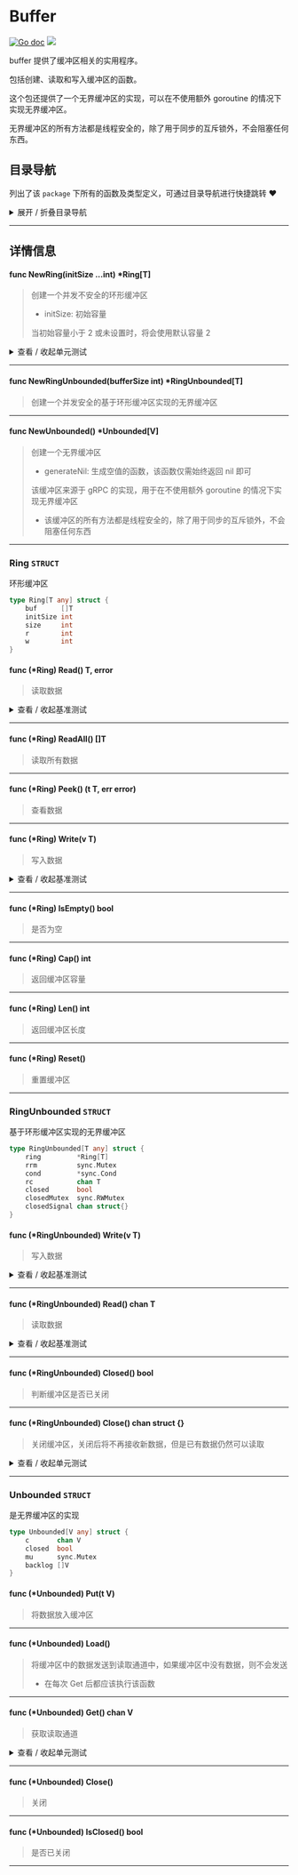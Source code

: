 # Buffer

[![Go doc](https://img.shields.io/badge/go.dev-reference-brightgreen?logo=go&logoColor=white&style=flat)](https://pkg.go.dev/github.com/kercylan98/minotaur)
![](https://img.shields.io/badge/Email-kercylan@gmail.com-green.svg?style=flat)

buffer 提供了缓冲区相关的实用程序。

包括创建、读取和写入缓冲区的函数。

这个包还提供了一个无界缓冲区的实现，可以在不使用额外 goroutine 的情况下实现无界缓冲区。

无界缓冲区的所有方法都是线程安全的，除了用于同步的互斥锁外，不会阻塞任何东西。


## 目录导航
列出了该 `package` 下所有的函数及类型定义，可通过目录导航进行快捷跳转 ❤️
<details>
<summary>展开 / 折叠目录导航</summary>


> 包级函数定义

|函数名称|描述
|:--|:--
|[NewRing](#NewRing)|创建一个并发不安全的环形缓冲区
|[NewRingUnbounded](#NewRingUnbounded)|创建一个并发安全的基于环形缓冲区实现的无界缓冲区
|[NewUnbounded](#NewUnbounded)|创建一个无界缓冲区


> 类型定义

|类型|名称|描述
|:--|:--|:--
|`STRUCT`|[Ring](#ring)|环形缓冲区
|`STRUCT`|[RingUnbounded](#ringunbounded)|基于环形缓冲区实现的无界缓冲区
|`STRUCT`|[Unbounded](#unbounded)|是无界缓冲区的实现

</details>


***
## 详情信息
#### func NewRing(initSize ...int)  *Ring[T]
<span id="NewRing"></span>
> 创建一个并发不安全的环形缓冲区
>   - initSize: 初始容量
> 
> 当初始容量小于 2 或未设置时，将会使用默认容量 2

<details>
<summary>查看 / 收起单元测试</summary>


```go

func TestNewRing(t *testing.T) {
	ring := buffer.NewRing[int]()
	for i := 0; i < 100; i++ {
		ring.Write(i)
		t.Log(ring.Read())
	}
}

```


</details>


***
#### func NewRingUnbounded(bufferSize int)  *RingUnbounded[T]
<span id="NewRingUnbounded"></span>
> 创建一个并发安全的基于环形缓冲区实现的无界缓冲区

***
#### func NewUnbounded()  *Unbounded[V]
<span id="NewUnbounded"></span>
> 创建一个无界缓冲区
>   - generateNil: 生成空值的函数，该函数仅需始终返回 nil 即可
> 
> 该缓冲区来源于 gRPC 的实现，用于在不使用额外 goroutine 的情况下实现无界缓冲区
>   - 该缓冲区的所有方法都是线程安全的，除了用于同步的互斥锁外，不会阻塞任何东西

***
### Ring `STRUCT`
环形缓冲区
```go
type Ring[T any] struct {
	buf      []T
	initSize int
	size     int
	r        int
	w        int
}
```
#### func (*Ring) Read()  T,  error
> 读取数据
<details>
<summary>查看 / 收起基准测试</summary>


```go

func BenchmarkRing_Read(b *testing.B) {
	ring := buffer.NewRing[int](1024)
	for i := 0; i < b.N; i++ {
		ring.Write(i)
	}
	b.ResetTimer()
	for i := 0; i < b.N; i++ {
		_, _ = ring.Read()
	}
}

```


</details>


***
#### func (*Ring) ReadAll()  []T
> 读取所有数据
***
#### func (*Ring) Peek() (t T, err error)
> 查看数据
***
#### func (*Ring) Write(v T)
> 写入数据
<details>
<summary>查看 / 收起基准测试</summary>


```go

func BenchmarkRing_Write(b *testing.B) {
	ring := buffer.NewRing[int](1024)
	b.ResetTimer()
	for i := 0; i < b.N; i++ {
		ring.Write(i)
	}
}

```


</details>


***
#### func (*Ring) IsEmpty()  bool
> 是否为空
***
#### func (*Ring) Cap()  int
> 返回缓冲区容量
***
#### func (*Ring) Len()  int
> 返回缓冲区长度
***
#### func (*Ring) Reset()
> 重置缓冲区
***
### RingUnbounded `STRUCT`
基于环形缓冲区实现的无界缓冲区
```go
type RingUnbounded[T any] struct {
	ring         *Ring[T]
	rrm          sync.Mutex
	cond         *sync.Cond
	rc           chan T
	closed       bool
	closedMutex  sync.RWMutex
	closedSignal chan struct{}
}
```
#### func (*RingUnbounded) Write(v T)
> 写入数据
<details>
<summary>查看 / 收起基准测试</summary>


```go

func BenchmarkRingUnbounded_Write(b *testing.B) {
	ring := buffer.NewRingUnbounded[int](1024 * 16)
	b.ResetTimer()
	for i := 0; i < b.N; i++ {
		ring.Write(i)
	}
}

```


</details>


***
#### func (*RingUnbounded) Read()  chan T
> 读取数据
<details>
<summary>查看 / 收起基准测试</summary>


```go

func BenchmarkRingUnbounded_Read(b *testing.B) {
	ring := buffer.NewRingUnbounded[int](1024 * 16)
	for i := 0; i < b.N; i++ {
		ring.Write(i)
	}
	b.ResetTimer()
	for i := 0; i < b.N; i++ {
		<-ring.Read()
	}
}

```


</details>


***
#### func (*RingUnbounded) Closed()  bool
> 判断缓冲区是否已关闭
***
#### func (*RingUnbounded) Close()  chan struct {}
> 关闭缓冲区，关闭后将不再接收新数据，但是已有数据仍然可以读取
<details>
<summary>查看 / 收起单元测试</summary>


```go

func TestRingUnbounded_Close(t *testing.T) {
	ring := buffer.NewRingUnbounded[int](1024 * 16)
	for i := 0; i < 100; i++ {
		ring.Write(i)
	}
	t.Log("write done")
	ring.Close()
	t.Log("close done")
	for v := range ring.Read() {
		ring.Write(v)
		t.Log(v)
	}
	t.Log("read done")
}

```


</details>


***
### Unbounded `STRUCT`
是无界缓冲区的实现
```go
type Unbounded[V any] struct {
	c       chan V
	closed  bool
	mu      sync.Mutex
	backlog []V
}
```
#### func (*Unbounded) Put(t V)
> 将数据放入缓冲区
***
#### func (*Unbounded) Load()
> 将缓冲区中的数据发送到读取通道中，如果缓冲区中没有数据，则不会发送
>   - 在每次 Get 后都应该执行该函数
***
#### func (*Unbounded) Get()  chan V
> 获取读取通道
<details>
<summary>查看 / 收起单元测试</summary>


```go

func TestUnbounded_Get(t *testing.T) {
	ub := buffer.NewUnbounded[int]()
	for i := 0; i < 100; i++ {
		ub.Put(i + 1)
		fmt.Println(<-ub.Get())
		ub.Load()
	}
}

```


</details>


***
#### func (*Unbounded) Close()
> 关闭
***
#### func (*Unbounded) IsClosed()  bool
> 是否已关闭
***
